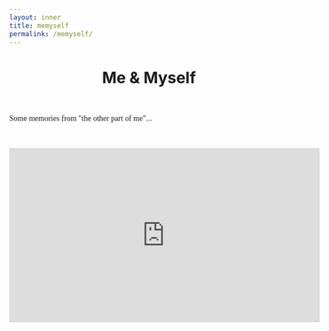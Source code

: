```yaml
---
layout: inner
title: memyself
permalink: /memyself/
---
```


<head>
<link rel="shortcut icon" type="image/png" href="/favicon2.png">
</head>

# <center> Me & Myself </center>

<p>&nbsp;
</p>

<p style="font-size:14px;font-family: Times New Roman">
Some memories from "the other part of me"...
  </p>

<p>&nbsp;
</p>

<iframe width="560" height="315" src="https://www.youtube.com/embed/7lWfZq4yxqg" title="YouTube video player" frameborder="0" allow="accelerometer; autoplay; clipboard-write; encrypted-media; gyroscope; picture-in-picture" allowfullscreen></iframe>
